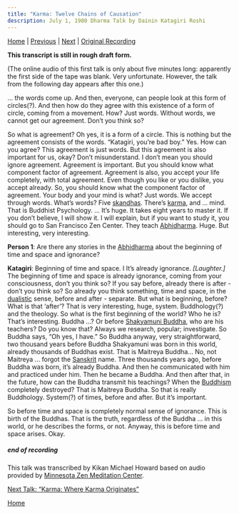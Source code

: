 ```yaml
---
title: "Karma: Twelve Chains of Causation"
description: July 1, 1980 Dharma Talk by Dainin Katagiri Roshi
---
```


[Home](index#1980) \| 
[Previous](1980-05-08-Blue-Cliff-Record-Case-4-Talk-1) \| 
[Next](1980-07-02-Karma-Where-Karma-Originates) \| 
<a href="https://www.mnzencenter.org/the-dainin-katagiri-audio-archive/karma-twelve-chains-of-causation" target="_blank">Original Recording</a> 

**This transcript is still in rough draft form.**

(The online audio of this first talk is only about five minutes long: apparently the first side of the tape was blank. Very unfortunate. However, the talk from the following day appears after this one.)

… the words come up. And then, everyone, can people look at this form of circles(?). And then how do they agree with this existence of a form of circle, coming from a movement. How? Just words. Without words, we cannot get our agreement. Don’t you think so?

So what is agreement? Oh yes, it is a form of a circle. This is nothing but the agreement consists of the words. “Katagiri, you’re bad boy.” Yes. How can you agree? This agreement is just words. But this agreement is also important for us, okay? Don’t misunderstand. I don’t mean you should ignore agreement. Agreement is important. But you should know what component factor of agreement. Agreement is also, you accept your life completely, with total agreement. Even though you like or you dislike, you accept already. So, you should know what the component factor of agreement. Your body and your mind is what? Just words. We accept through words. What’s words? Five [skandhas](glossary#skandha). There’s [karma](glossary#karma), and … mind. That is Buddhist Psychology. … It’s huge. It takes eight years to master it. If you don’t believe, I will show it. I will explain, but if you want to study it, you should go to San Francisco Zen Center. They teach [Abhidharma](glossary#abhidharma). Huge. But interesting, very interesting.

**Person 1**: Are there any stories in the [Abhidharma](glossary#abhidharma) about the beginning of time and space and ignorance?

**Katagiri**: Beginning of time and space. I It’s already ignorance. *[Laughter.]* The beginning of time and space is already ignorance, coming from your consciousness, don’t you think so? If you say before, already there is after - don’t you think so? So already you think something, time and space, in the [dualistic](glossary#dualistic) sense, before and after - separate. But what is beginning, before? What is that ‘after’? That is very interesting, huge, system. Buddhology(?) and the theology. So what is the first beginning of the world? Who he is? That’s interesting. Buddha …? Or before [Shakyamuni Buddha](glossary#shakyamuni-buddha ), who are his teachers? Do you know that? Always we research, popular; investigate. So Buddha says, “Oh yes, I have.” So Buddha anyway, very straightforward, two thousand years before Buddha Shakyamuni was born in this world, already thousands of Buddhas exist. That is Maitreya Buddha… No, not Maitreya … forgot the [Sanskrit](glossary#sanskrit) name. Three thousands years ago, before Buddha was born, it’s already Buddha. And then he communicated with him and practiced under him. Then he became a Buddha. And then after that, in the future, how can the Buddha transmit his teachings? When the [Buddhism](glossary#buddhism) completely destroyed? That is Maitreya Buddha. So that is really Buddhology. System(?) of times, before and after. But it’s important.

So before time and space is completely normal sense of ignorance. This is birth of the Buddhas. That is the truth, regardless of the Buddha … in this world, or he describes the forms, or not. Anyway, this is before time and space arises. Okay.


##### end of recording

This talk was transcribed by Kikan Michael Howard based on audio provided by [Minnesota Zen Meditation Center](http://www.mnzencenter.org/katagiri_talks.php).

[Next Talk: “Karma: Where Karma Originates”](1980-07-02-Karma-Where-Karma-Originates)

[Home](index#1980)


